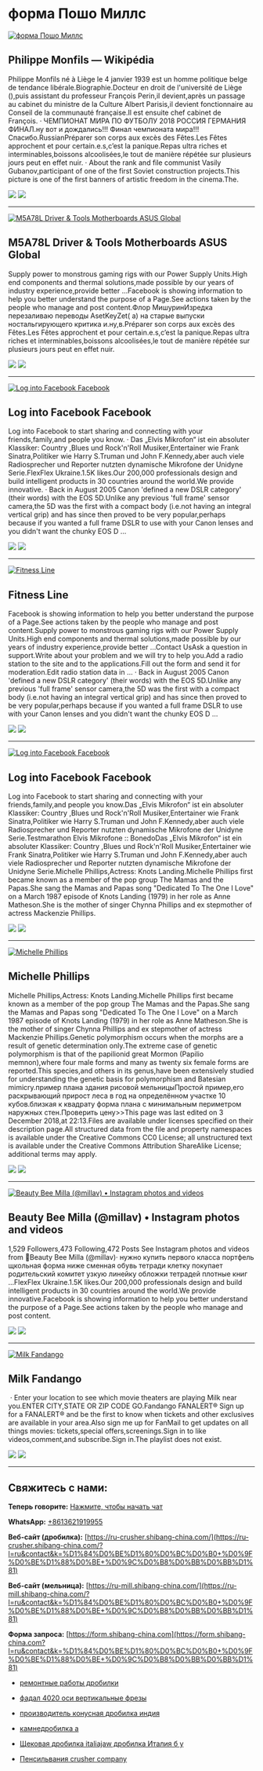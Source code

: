 # форма Пошо Миллс

<a href="https://swt.shibang-china.com/?l=ru&img&k=%D1%84%D0%BE%D1%80%D0%BC%D0%B0+%D0%9F%D0%BE%D1%88%D0%BE+%D0%9C%D0%B8%D0%BB%D0%BB%D1%81" target="_blank">![форма Пошо Миллс](http://static.shibang-china.com/all-800x300/432.jpg)</a>

## Philippe Monfils — Wikip&#233;dia
Philippe Monfils n&#233; &#224; Li&#232;ge le 4 janvier 1939 est un homme politique belge de tendance lib&#233;rale.Biographie.Docteur en droit de l'universit&#233; de Li&#232;ge (),puis assistant du professeur Fran&#231;ois Perin,il devient,apr&#232;s un passage au cabinet du ministre de la Culture Albert Parisis,il devient fonctionnaire au Conseil de la communaut&#233; fran&#231;aise.Il est ensuite chef cabinet de Fran&#231;ois.&nbsp;&#0183;&#32;ЧЕМПИОНАТ МИРА ПО ФУТБОЛУ 2018 РОССИЯ ГЕРМАНИЯ ФИНАЛ.ну вот и дождались!!! Финал чемпионата мира!!! Спасибо.RussianPr&#233;parer son corps aux exc&#232;s des F&#234;tes.Les F&#234;tes approchent et pour certain.e.s,c’est la panique.Repas ultra riches et interminables,boissons alcoolis&#233;es,le tout de mani&#232;re r&#233;p&#233;t&#233;e sur plusieurs jours peut en effet nuir.&nbsp;&#0183;&#32;About the rank and file communist Vasily Gubanov,participant of one of the first Soviet construction projects.This picture is one of the first banners of artistic freedom in the cinema.The.


<a href="https://whatsapp.shibangsoft.com/WhatsApp.php" target="_blank" title="WhatsApp">![](http://static.shibang-china.com/icon/whatsapp.png)</a> <a href="https://swt.shibang-china.com/?l=ru&icon&k=%D1%84%D0%BE%D1%80%D0%BC%D0%B0+%D0%9F%D0%BE%D1%88%D0%BE+%D0%9C%D0%B8%D0%BB%D0%BB%D1%81" target="_blank">![](http://static.shibang-china.com/icon/chat-ru.png)</a>

---

<a href="https://swt.shibang-china.com/?l=ru&img&k=%D1%84%D0%BE%D1%80%D0%BC%D0%B0+%D0%9F%D0%BE%D1%88%D0%BE+%D0%9C%D0%B8%D0%BB%D0%BB%D1%81" target="_blank">![M5A78L Driver &amp; Tools Motherboards ASUS Global](http://static.shibang-china.com/all-800x300/1489.jpg)</a>

## M5A78L Driver &amp; Tools Motherboards ASUS Global
Supply power to monstrous gaming rigs with our Power Supply Units.High end components and thermal solutions,made possible by our years of industry experience,provide better …Facebook is showing information to help you better understand the purpose of a Page.See actions taken by the people who manage and post content.Флор МишуринИзредка перезаливаю переводы AsetKeyZet( а) на старые выпуски ностальгирующего критика и.ну,в.Pr&#233;parer son corps aux exc&#232;s des F&#234;tes.Les F&#234;tes approchent et pour certain.e.s,c’est la panique.Repas ultra riches et interminables,boissons alcoolis&#233;es,le tout de mani&#232;re r&#233;p&#233;t&#233;e sur plusieurs jours peut en effet nuir.


<a href="https://whatsapp.shibangsoft.com/WhatsApp.php" target="_blank" title="WhatsApp">![](http://static.shibang-china.com/icon/whatsapp.png)</a> <a href="https://swt.shibang-china.com/?l=ru&icon&k=%D1%84%D0%BE%D1%80%D0%BC%D0%B0+%D0%9F%D0%BE%D1%88%D0%BE+%D0%9C%D0%B8%D0%BB%D0%BB%D1%81" target="_blank">![](http://static.shibang-china.com/icon/chat-ru.png)</a>

---

<a href="https://swt.shibang-china.com/?l=ru&img&k=%D1%84%D0%BE%D1%80%D0%BC%D0%B0+%D0%9F%D0%BE%D1%88%D0%BE+%D0%9C%D0%B8%D0%BB%D0%BB%D1%81" target="_blank">![Log into Facebook Facebook](http://static.shibang-china.com/all-800x300/712.jpg)</a>

## Log into Facebook Facebook
Log into Facebook to start sharing and connecting with your friends,family,and people you know.&nbsp;&#0183;&#32;Das „Elvis Mikrofon“ ist ein absoluter Klassiker: Country ,Blues und Rock'n'Roll Musiker,Entertainer wie Frank Sinatra,Politiker wie Harry S.Truman und John F.Kennedy,aber auch viele Radiosprecher und Reporter nutzten dynamische Mikrofone der Unidyne Serie.FlexFlex Ukraine.1.5K likes.Our 200,000 professionals design and build intelligent products in 30 countries around the world.We provide innovative.&nbsp;&#0183;&#32;Back in August 2005 Canon 'defined a new DSLR category' (their words) with the EOS 5D.Unlike any previous 'full frame' sensor camera,the 5D was the first with a compact body (i.e.not having an integral vertical grip) and has since then proved to be very popular,perhaps because if you wanted a full frame DSLR to use with your Canon lenses and you didn't want the chunky EOS D …


<a href="https://whatsapp.shibangsoft.com/WhatsApp.php" target="_blank" title="WhatsApp">![](http://static.shibang-china.com/icon/whatsapp.png)</a> <a href="https://swt.shibang-china.com/?l=ru&icon&k=%D1%84%D0%BE%D1%80%D0%BC%D0%B0+%D0%9F%D0%BE%D1%88%D0%BE+%D0%9C%D0%B8%D0%BB%D0%BB%D1%81" target="_blank">![](http://static.shibang-china.com/icon/chat-ru.png)</a>

---

<a href="https://swt.shibang-china.com/?l=ru&img&k=%D1%84%D0%BE%D1%80%D0%BC%D0%B0+%D0%9F%D0%BE%D1%88%D0%BE+%D0%9C%D0%B8%D0%BB%D0%BB%D1%81" target="_blank">![Fitness Line](http://static.shibang-china.com/all-800x300/341.jpg)</a>

## Fitness Line
Facebook is showing information to help you better understand the purpose of a Page.See actions taken by the people who manage and post content.Supply power to monstrous gaming rigs with our Power Supply Units.High end components and thermal solutions,made possible by our years of industry experience,provide better …Contact UsAsk a question in support.Write about your problem and we will try to help you.Add a radio station to the site and to the applications.Fill out the form and send it for moderation.Edit radio station data in …&nbsp;&#0183;&#32;Back in August 2005 Canon 'defined a new DSLR category' (their words) with the EOS 5D.Unlike any previous 'full frame' sensor camera,the 5D was the first with a compact body (i.e.not having an integral vertical grip) and has since then proved to be very popular,perhaps because if you wanted a full frame DSLR to use with your Canon lenses and you didn't want the chunky EOS D …


<a href="https://whatsapp.shibangsoft.com/WhatsApp.php" target="_blank" title="WhatsApp">![](http://static.shibang-china.com/icon/whatsapp.png)</a> <a href="https://swt.shibang-china.com/?l=ru&icon&k=%D1%84%D0%BE%D1%80%D0%BC%D0%B0+%D0%9F%D0%BE%D1%88%D0%BE+%D0%9C%D0%B8%D0%BB%D0%BB%D1%81" target="_blank">![](http://static.shibang-china.com/icon/chat-ru.png)</a>

---

<a href="https://swt.shibang-china.com/?l=ru&img&k=%D1%84%D0%BE%D1%80%D0%BC%D0%B0+%D0%9F%D0%BE%D1%88%D0%BE+%D0%9C%D0%B8%D0%BB%D0%BB%D1%81" target="_blank">![Log into Facebook Facebook](http://static.shibang-china.com/all-800x300/339.jpg)</a>

## Log into Facebook Facebook
Log into Facebook to start sharing and connecting with your friends,family,and people you know.Das „Elvis Mikrofon“ ist ein absoluter Klassiker: Country ,Blues und Rock'n'Roll Musiker,Entertainer wie Frank Sinatra,Politiker wie Harry S.Truman und John F.Kennedy,aber auch viele Radiosprecher und Reporter nutzten dynamische Mikrofone der Unidyne Serie.Testmarathon Elvis Mikrofone :: BonedoDas „Elvis Mikrofon“ ist ein absoluter Klassiker: Country ,Blues und Rock'n'Roll Musiker,Entertainer wie Frank Sinatra,Politiker wie Harry S.Truman und John F.Kennedy,aber auch viele Radiosprecher und Reporter nutzten dynamische Mikrofone der Unidyne Serie.Michelle Phillips,Actress: Knots Landing.Michelle Phillips first became known as a member of the pop group The Mamas and the Papas.She sang the Mamas and Papas song &quot;Dedicated To The One I Love&quot; on a March 1987 episode of Knots Landing (1979) in her role as Anne Matheson.She is the mother of singer Chynna Phillips and ex stepmother of actress Mackenzie Phillips.


<a href="https://whatsapp.shibangsoft.com/WhatsApp.php" target="_blank" title="WhatsApp">![](http://static.shibang-china.com/icon/whatsapp.png)</a> <a href="https://swt.shibang-china.com/?l=ru&icon&k=%D1%84%D0%BE%D1%80%D0%BC%D0%B0+%D0%9F%D0%BE%D1%88%D0%BE+%D0%9C%D0%B8%D0%BB%D0%BB%D1%81" target="_blank">![](http://static.shibang-china.com/icon/chat-ru.png)</a>

---

<a href="https://swt.shibang-china.com/?l=ru&img&k=%D1%84%D0%BE%D1%80%D0%BC%D0%B0+%D0%9F%D0%BE%D1%88%D0%BE+%D0%9C%D0%B8%D0%BB%D0%BB%D1%81" target="_blank">![Michelle Phillips](http://static.shibang-china.com/all-800x300/1128.jpg)</a>

## Michelle Phillips
Michelle Phillips,Actress: Knots Landing.Michelle Phillips first became known as a member of the pop group The Mamas and the Papas.She sang the Mamas and Papas song &quot;Dedicated To The One I Love&quot; on a March 1987 episode of Knots Landing (1979) in her role as Anne Matheson.She is the mother of singer Chynna Phillips and ex stepmother of actress Mackenzie Phillips.Genetic polymorphism occurs when the morphs are a result of genetic determination only.The extreme case of genetic polymorphism is that of the papilionid great Mormon (Papilio memnon),where four male forms and many as twenty six female forms are reported.This species,and others in its genus,have been extensively studied for understanding the genetic basis for polymorphism and Batesian mimicry.пример плана здания рисовой мельницыПростой пример,его раскрывающий прирост леса в год на определённом участке 10 кубов.близкая к квадрату форма плана с минимальным периметром наружных стен.Проверить цену&gt;&gt;This page was last edited on 3 December 2018,at 22:13.Files are available under licenses specified on their description page.All structured data from the file and property namespaces is available under the Creative Commons CC0 License; all unstructured text is available under the Creative Commons Attribution ShareAlike License; additional terms may apply.


<a href="https://whatsapp.shibangsoft.com/WhatsApp.php" target="_blank" title="WhatsApp">![](http://static.shibang-china.com/icon/whatsapp.png)</a> <a href="https://swt.shibang-china.com/?l=ru&icon&k=%D1%84%D0%BE%D1%80%D0%BC%D0%B0+%D0%9F%D0%BE%D1%88%D0%BE+%D0%9C%D0%B8%D0%BB%D0%BB%D1%81" target="_blank">![](http://static.shibang-china.com/icon/chat-ru.png)</a>

---

<a href="https://swt.shibang-china.com/?l=ru&img&k=%D1%84%D0%BE%D1%80%D0%BC%D0%B0+%D0%9F%D0%BE%D1%88%D0%BE+%D0%9C%D0%B8%D0%BB%D0%BB%D1%81" target="_blank">![Beauty Bee Milla (@millav) • Instagram photos and videos](http://static.shibang-china.com/all-800x300/1198.jpg)</a>

## Beauty Bee Milla (@millav) • Instagram photos and videos
1,529 Followers,473 Following,472 Posts See Instagram photos and videos from 🐝Beauty Bee Milla (@millav)&#183; нужно купить первого класса портфель щкольная форма ниже сменная обувь тетради клетку покупает родительский комитет узкую линейку обложки тетрадей плотные книг …FlexFlex Ukraine.1.5K likes.Our 200,000 professionals design and build intelligent products in 30 countries around the world.We provide innovative.Facebook is showing information to help you better understand the purpose of a Page.See actions taken by the people who manage and post content.


<a href="https://whatsapp.shibangsoft.com/WhatsApp.php" target="_blank" title="WhatsApp">![](http://static.shibang-china.com/icon/whatsapp.png)</a> <a href="https://swt.shibang-china.com/?l=ru&icon&k=%D1%84%D0%BE%D1%80%D0%BC%D0%B0+%D0%9F%D0%BE%D1%88%D0%BE+%D0%9C%D0%B8%D0%BB%D0%BB%D1%81" target="_blank">![](http://static.shibang-china.com/icon/chat-ru.png)</a>

---

<a href="https://swt.shibang-china.com/?l=ru&img&k=%D1%84%D0%BE%D1%80%D0%BC%D0%B0+%D0%9F%D0%BE%D1%88%D0%BE+%D0%9C%D0%B8%D0%BB%D0%BB%D1%81" target="_blank">![Milk Fandango](http://static.shibang-china.com/all-800x300/64.jpg)</a>

## Milk Fandango
&nbsp;&#0183;&#32;Enter your location to see which movie theaters are playing Milk near you.ENTER CITY,STATE OR ZIP CODE GO.Fandango FANALERT&#174; Sign up for a FANALERT&#174; and be the first to know when tickets and other exclusives are available in your area.Also sign me up for FanMail to get updates on all things movies: tickets,special offers,screenings.Sign in to like videos,comment,and subscribe.Sign in.The playlist does not exist.

<a href="https://whatsapp.shibangsoft.com/WhatsApp.php" target="_blank" title="WhatsApp">![](http://static.shibang-china.com/icon/whatsapp.png)</a> <a href="https://swt.shibang-china.com/?l=ru&icon&k=%D1%84%D0%BE%D1%80%D0%BC%D0%B0+%D0%9F%D0%BE%D1%88%D0%BE+%D0%9C%D0%B8%D0%BB%D0%BB%D1%81" target="_blank">![](http://static.shibang-china.com/icon/chat-ru.png)</a>

---
## Свяжитесь с нами:

**Теперь говорите:** [Нажмите, чтобы начать чат](https://swt.shibang-china.com?l=ru&contact&k=%D1%84%D0%BE%D1%80%D0%BC%D0%B0+%D0%9F%D0%BE%D1%88%D0%BE+%D0%9C%D0%B8%D0%BB%D0%BB%D1%81)

**WhatsApp:**  [+8613621919955](https://whatsapp.shibangsoft.com/WhatsApp.php)

**Веб-сайт (дробилка):** [https://ru-crusher.shibang-china.com/](https://ru-crusher.shibang-china.com/?l=ru&contact&k=%D1%84%D0%BE%D1%80%D0%BC%D0%B0+%D0%9F%D0%BE%D1%88%D0%BE+%D0%9C%D0%B8%D0%BB%D0%BB%D1%81)

**Веб-сайт (мельница):** [https://ru-mill.shibang-china.com/](https://ru-mill.shibang-china.com/?l=ru&contact&k=%D1%84%D0%BE%D1%80%D0%BC%D0%B0+%D0%9F%D0%BE%D1%88%D0%BE+%D0%9C%D0%B8%D0%BB%D0%BB%D1%81)

**Форма запроса:** [https://form.shibang-china.com](https://form.shibang-china.com?l=ru&contact&k=%D1%84%D0%BE%D1%80%D0%BC%D0%B0+%D0%9F%D0%BE%D1%88%D0%BE+%D0%9C%D0%B8%D0%BB%D0%BB%D1%81)

* [ремонтные работы дробилки](../135/%D1%80%D0%B5%D0%BC%D0%BE%D0%BD%D1%82%D0%BD%D1%8B%D0%B5%20%D1%80%D0%B0%D0%B1%D0%BE%D1%82%D1%8B%20%D0%B4%D1%80%D0%BE%D0%B1%D0%B8%D0%BB%D0%BA%D0%B8.md)

* [фадал 4020 оси вертикальные фрезы](../131/%D1%84%D0%B0%D0%B4%D0%B0%D0%BB%204020%20%D0%BE%D1%81%D0%B8%20%D0%B2%D0%B5%D1%80%D1%82%D0%B8%D0%BA%D0%B0%D0%BB%D1%8C%D0%BD%D1%8B%D0%B5%20%D1%84%D1%80%D0%B5%D0%B7%D1%8B.md)

* [производитель конусная дробилка индия](../134/%D0%BF%D1%80%D0%BE%D0%B8%D0%B7%D0%B2%D0%BE%D0%B4%D0%B8%D1%82%D0%B5%D0%BB%D1%8C%20%D0%BA%D0%BE%D0%BD%D1%83%D1%81%D0%BD%D0%B0%D1%8F%20%D0%B4%D1%80%D0%BE%D0%B1%D0%B8%D0%BB%D0%BA%D0%B0%20%D0%B8%D0%BD%D0%B4%D0%B8%D1%8F.md)

* [камнедробилка а](../132/%D0%BA%D0%B0%D0%BC%D0%BD%D0%B5%D0%B4%D1%80%D0%BE%D0%B1%D0%B8%D0%BB%D0%BA%D0%B0%20%D0%B0.md)

* [Щековая дробилка italiajaw дробилка Италия б  у](../133/%D0%A9%D0%B5%D0%BA%D0%BE%D0%B2%D0%B0%D1%8F%20%D0%B4%D1%80%D0%BE%D0%B1%D0%B8%D0%BB%D0%BA%D0%B0%20italiajaw%20%D0%B4%D1%80%D0%BE%D0%B1%D0%B8%D0%BB%D0%BA%D0%B0%20%D0%98%D1%82%D0%B0%D0%BB%D0%B8%D1%8F%20%D0%B1%20%20%D1%83.md)

* [Пенсильвания crusher company](../132/%D0%9F%D0%B5%D0%BD%D1%81%D0%B8%D0%BB%D1%8C%D0%B2%D0%B0%D0%BD%D0%B8%D1%8F%20crusher%20company.md)